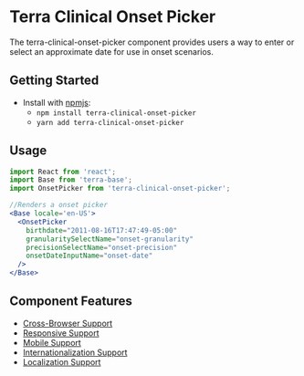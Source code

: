 # Terra Clinical Onset Picker

The terra-clinical-onset-picker component provides users a way to enter or select an approximate date for use in onset scenarios.

## Getting Started

- Install with [npmjs](https://www.npmjs.com):
  - `npm install terra-clinical-onset-picker`
  - `yarn add terra-clinical-onset-picker`

## Usage
```jsx
import React from 'react';
import Base from 'terra-base';
import OnsetPicker from 'terra-clinical-onset-picker';

//Renders a onset picker
<Base locale='en-US'>
  <OnsetPicker
    birthdate="2011-08-16T17:47:49-05:00"
    granularitySelectName="onset-granularity"
    precisionSelectName="onset-precision"
    onsetDateInputName="onset-date"
  />
</Base>
```

## Component Features
* [Cross-Browser Support](https://github.com/cerner/terra-core/wiki/Component-Features#cross-browser-support)
* [Responsive Support](https://github.com/cerner/terra-core/wiki/Component-Features#responsive-support)
* [Mobile Support](https://github.com/cerner/terra-core/wiki/Component-Features#mobile-support)
* [Internationalization Support](https://github.com/cerner/terra-core/wiki/Component-Features#internationalization-i18n-support)
* [Localization Support](https://github.com/cerner/terra-core/wiki/Component-Features#localization-support)
